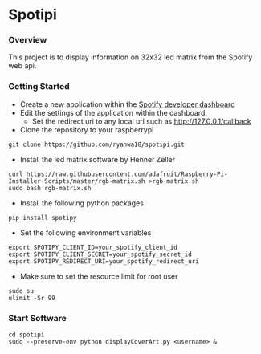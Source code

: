 # Spotipi
### Overview
This project is to display information on 32x32 led matrix from the Spotify web api.
### Getting Started
* Create a new application within the [Spotify developer dashboard](https://developer.spotify.com/dashboard/applications) <br />
* Edit the settings of the application within the dashboard.
    * Set the redirect uri to any local url such as http://127.0.0.1/callback
* Clone the repository to your raspberrypi 
```
git clone https://github.com/ryanwa18/spotipi.git
```
* Install the led matrix software by Henner Zeller <br />
```
curl https://raw.githubusercontent.com/adafruit/Raspberry-Pi-Installer-Scripts/master/rgb-matrix.sh >rgb-matrix.sh
sudo bash rgb-matrix.sh
```
* Install the following python packages
```
pip install spotipy
```
* Set the following environment variables
```
export SPOTIPY_CLIENT_ID=your_spotify_client_id
export SPOTIPY_CLIENT_SECRET=your_spotify_secret_id
export SPOTIPY_REDIRECT_URI=your_spotify_redirect_uri
```
* Make sure to set the resource limit for root user
```
sudo su
ulimit -Sr 99
```
### Start Software
```
cd spotipi
sudo --preserve-env python displayCoverArt.py <username> &
```
